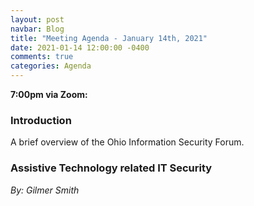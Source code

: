 ```yaml
---
layout: post
navbar: Blog
title: "Meeting Agenda - January 14th, 2021"
date: 2021-01-14 12:00:00 -0400
comments: true
categories: Agenda
---
```


**7:00pm via Zoom:**

### Introduction

A brief overview of the Ohio Information Security Forum.

### **Assistive Technology related IT Security**
_By: Gilmer Smith_

